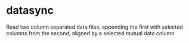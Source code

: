 # datasync
Read two column separated data files, appending the first with selected columns from the second, aligned by a selected mutual data column
